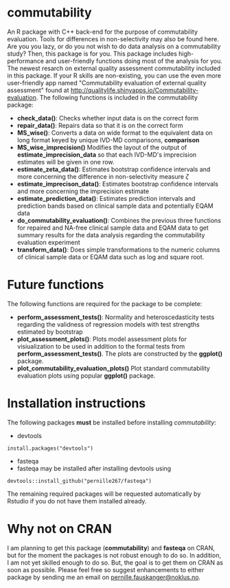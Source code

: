 # commutability
An R package with C++ back-end for the purpose of commutability evaluation. Tools for differences in non-selectivity may also be found here. Are you you lazy, or do you not wish to do data analysis on a commutability study?
Then, this package is for you. This package includes high-performance and user-friendly functions doing most of the analysis for you. The newest resarch on external quality assessment commutability included in this package. If your R skills are non-existing,
you can use the even more user-friendly app named "Commutability evaluation of external quality assessment" found at http://qualitylife.shinyapps.io/Commutability-evaluation. The following functions is included in the commutability package:
  - **check_data()**: Checks whether input data is on the correct form
  - **repair_data()**: Repairs data so that it is on the correct form
  - **MS_wise()**: Converts a data on wide format to the equivalent data on long format keyed by unique IVD-MD comparisons, **comparison**
  - **MS_wise_imprecision()** Modifies the layout of the output of **estimate_imprecision_data** so that each IVD-MD's imprecision estimates will be given in one row.
  - **estimate_zeta_data()**: Estimates bootstrap confidence intervals and more concerning the difference in non-selectivity measure $\zeta$
  - **estimate_imprecison_data()**: Estimates bootstrap confidence intervals and more concerning the imprecision estimate
  - **estimate_prediction_data()**: Estimates prediction intervals and prediction bands based on clinical sample data and potentially EQAM data
  - **do_commutability_evaluation()**: Combines the previous three functions for repaired and NA-free clinical sample data and EQAM data to get summary results for the data analysis regarding the commutability evaluation experiment
  - **transform_data()**: Does simple transformations to the numeric columns of clinical sample data or EQAM data such as log and square root.
  
# Future functions

The following functions are required for the package to be complete:

  - **perform_assessment_tests()**: Normality and heteroscedasticity tests regarding the validness of regression models with test strengths estimated by bootstrap
  - **plot_assessment_plots()**: Plots model assessment plots for visiualization to be used in addition to the formal tests from **perform_assessment_tests()**. The plots are constructed by the **ggplot()** package.
  - **plot_commutability_evaluation_plots()** Plot standard commutability evaluation plots using popular **ggplot()** package.

# Installation instructions

The following packages **must** be installed before installing *commutability*:

  - devtools
  ```{r}
  install.packages("devtools")
  ```
  - fasteqa
  - fasteqa may be installed after installing devtools using
  ```{r}
  devtools::install_github("pernille267/fasteqa")  
  ```
  
The remaining required packages will be requested automatically by Rstudio if you do not have them installed already.

# Why not on CRAN

I am planning to get this package (**commutability**) and **fasteqa** on CRAN, but for the moment the packages is not robust enough to do so. In addition, I am not yet skilled enough to do so. But, the goal is to get them on CRAN as soon as possible. Please feel free so suggest enhancements to either package by sending me an email on pernille.fauskanger@noklus.no. 
